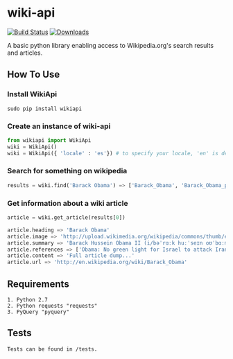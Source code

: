 # wiki-api
[![Build Status](https://travis-ci.org/richardasaurus/wiki-api.png?branch=master)](https://travis-ci.org/richardasaurus/wiki-api)
[![Downloads](https://pypip.in/d/wikiapi/badge.png)](https://crate.io/packages/wikiapi/)

A basic python library enabling access to Wikipedia.org's search results and articles.

## How To Use

### Install WikiApi

    sudo pip install wikiapi

### Create an instance of wiki-api
```python
from wikiapi import WikiApi
wiki = WikiApi()
wiki = WikiApi({ 'locale' : 'es'}) # to specify your locale, 'en' is default
```
### Search for something on wikipedia
```python
results = wiki.find('Barack Obama') => ['Barack_Obama', 'Barack_Obama_presidential_campaign,_2008', ...]
```
### Get information about a wiki article
```python
article = wiki.get_article(results[0])

article.heading => 'Barack Obama'
article.image => 'http://upload.wikimedia.org/wikipedia/commons/thumb/e/e9/Official_portrait_of_Barack_Obama.jpg/220px-Official_portrait_of_Barack_Obama.jpg'
article.summary => 'Barack Hussein Obama II (i/bəˈrɑːk huːˈseɪn oʊˈbɑːmə/; born August 4, 1961) is the 44th and current President of th...'
article.references => ['Obama: No green light for Israel to attack Iran. Cnn.com. 2009-07-07. http://www.cnn.com/2009/POLITICS/07/07/obama.israel.iran/. Retrieved January 4, 2013.', ..., .., ...]
article.content => 'Full article dump...'
article.url => 'http://en.wikipedia.org/wiki/Barack_Obama'
```

## Requirements

    1. Python 2.7
    2. Python requests "requests"
    3. PyQuery "pyquery"

## Tests

    Tests can be found in /tests.


